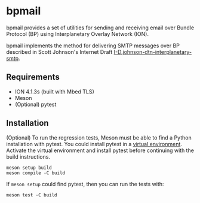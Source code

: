 # bpmail

bpmail provides a set of utilities for sending and receiving email over Bundle
Protocol (BP) using Interplanetary Overlay Network (ION).

bpmail implements the method for delivering SMTP messages over BP described in
Scott Johnson's Internet Draft [I-D.johnson-dtn-interplanetary-smtp](https://datatracker.ietf.org/doc/draft-johnson-dtn-interplanetary-smtp/00/).

## Requirements

* ION 4.1.3s (built with Mbed TLS)
* Meson
* (Optional) pytest

## Installation

(Optional) To run the regression tests, Meson must be able to find a Python
installation with pytest. You could install pytest in a [virtual environment](https://docs.python.org/3/library/venv.html).
Activate the virtual environment and install pytest before continuing with the
build instructions.

```
meson setup build
meson compile -C build
```

If `meson setup` could find pytest, then you can run the tests with:

```
meson test -C build
```
